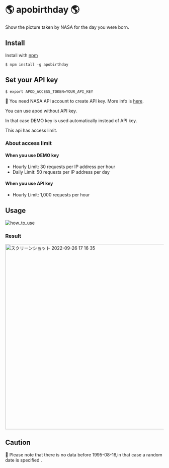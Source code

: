 # 🌎 apobirthday 🌎
Show the picture taken by NASA for the day you were born.

## Install
Install with [npm](https://www.npmjs.com/package/apobirthday)

```
$ npm install -g apobirthday
```

##  Set your API key

```
$ export APOD_ACCESS_TOKEN=YOUR_API_KEY
```

🔑 You need NASA API account to create API key. More info is [here](https://api.nasa.gov/).

You can use apod without API key.

In that case DEMO key is used automatically instead of API key.

This api has access limit.

### About access limit
#### When you use DEMO key
- Hourly Limit: 30 requests per IP address per hour
- Daily Limit: 50 requests per IP address per day

#### When you use API key
- Hourly Limit: 1,000 requests per hour

## Usage

![how_to_use](https://user-images.githubusercontent.com/81839214/192224899-c2ffdde5-8658-4fcb-b758-affe2edac455.gif)

### Result
<img width="587" alt="スクリーンショット 2022-09-26 17 16 35" src="https://user-images.githubusercontent.com/81839214/192227280-9c37d8aa-f4df-4bc0-90f1-7d78a4948bbd.png">

## Caution
🚨 Please note that there is no data before 1995-08-16,in that case a random date is specified .
